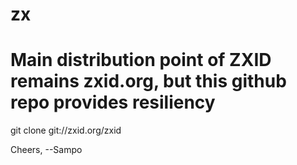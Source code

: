 # zx
# Main distribution point of ZXID remains zxid.org, but this github repo provides resiliency

git clone git://zxid.org/zxid

Cheers,
--Sampo
